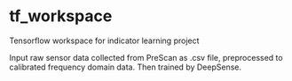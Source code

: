 # tf_workspace
Tensorflow workspace for indicator learning project

Input raw sensor data collected from PreScan as .csv file, preprocessed to calibrated frequency domain data. Then trained by DeepSense.
